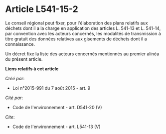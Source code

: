 # Article L541-15-2

Le conseil régional peut fixer, pour l'élaboration des plans relatifs aux déchets dont il a la charge en application des
articles L. 541-13 et L. 541-14, par convention avec les acteurs concernés, les modalités de transmission à titre gratuit des
données relatives aux gisements de déchets dont il a connaissance. 

Un décret fixe la liste des acteurs concernés mentionnés au premier alinéa du présent article.

**Liens relatifs à cet article**

_Créé par_:

  - Loi n°2015-991 du 7 août 2015 - art. 9

_Cité par_:

  - Code de l'environnement - art. D541-20 (V)

_Cite_:

  - Code de l'environnement - art. L541-13 (V)
